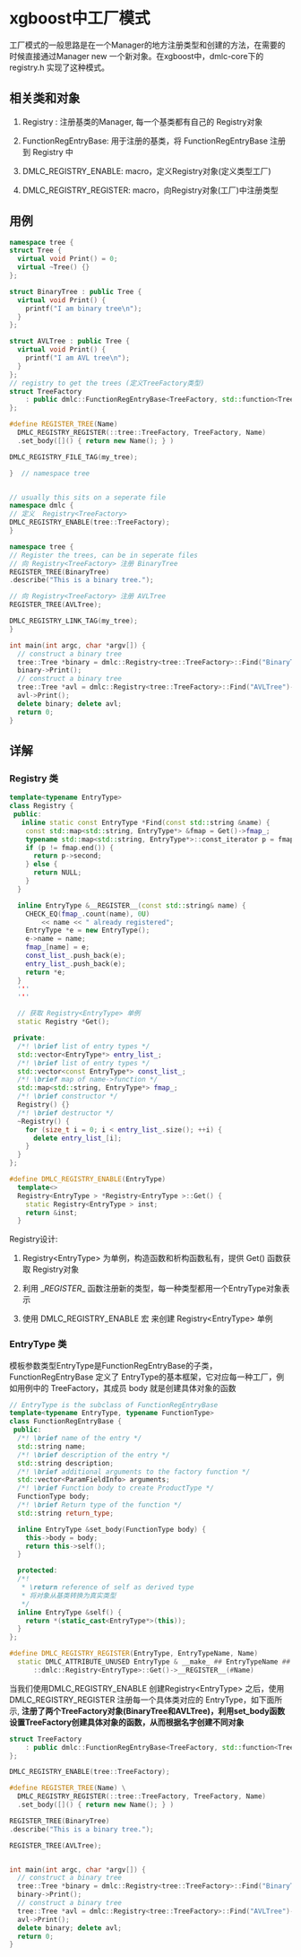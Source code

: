 # xgboost中工厂模式

工厂模式的一般思路是在一个Manager的地方注册类型和创建的方法，在需要的时候直接通过Manager new 一个新对象。在xgboost中，dmlc-core下的 registry.h 实现了这种模式。

## 相关类和对象

1. Registry : 注册基类的Manager, 每一个基类都有自己的 Registry对象

2. FunctionRegEntryBase: 用于注册的基类，将 FunctionRegEntryBase 注册到 Registry 中

3. DMLC_REGISTRY_ENABLE: macro，定义Registry对象(定义类型工厂)

4. DMLC_REGISTRY_REGISTER: macro，向Registry对象(工厂)中注册类型

## 用例

``` c++
namespace tree {
struct Tree {
  virtual void Print() = 0;
  virtual ~Tree() {}
};

struct BinaryTree : public Tree {
  virtual void Print() {
    printf("I am binary tree\n");
  }
};

struct AVLTree : public Tree {
  virtual void Print() {
    printf("I am AVL tree\n");
  }
};
// registry to get the trees (定义TreeFactory类型)
struct TreeFactory
    : public dmlc::FunctionRegEntryBase<TreeFactory, std::function<Tree*()> > {
};

#define REGISTER_TREE(Name)                                             \
  DMLC_REGISTRY_REGISTER(::tree::TreeFactory, TreeFactory, Name)        \
  .set_body([]() { return new Name(); } )

DMLC_REGISTRY_FILE_TAG(my_tree);

}  // namespace tree


// usually this sits on a seperate file
namespace dmlc {
// 定义  Registry<TreeFactory>
DMLC_REGISTRY_ENABLE(tree::TreeFactory);
}

namespace tree {
// Register the trees, can be in seperate files
// 向 Registry<TreeFactory> 注册 BinaryTree
REGISTER_TREE(BinaryTree)
.describe("This is a binary tree.");

// 向 Registry<TreeFactory> 注册 AVLTree
REGISTER_TREE(AVLTree);

DMLC_REGISTRY_LINK_TAG(my_tree);
}

int main(int argc, char *argv[]) {
  // construct a binary tree
  tree::Tree *binary = dmlc::Registry<tree::TreeFactory>::Find("BinaryTree")->body();
  binary->Print();
  // construct a binary tree
  tree::Tree *avl = dmlc::Registry<tree::TreeFactory>::Find("AVLTree")->body();
  avl->Print();
  delete binary; delete avl;
  return 0;
}

```

## 详解

### Registry 类

``` c++
template<typename EntryType>
class Registry {
 public:
   inline static const EntryType *Find(const std::string &name) {
    const std::map<std::string, EntryType*> &fmap = Get()->fmap_;
    typename std::map<std::string, EntryType*>::const_iterator p = fmap.find(name);
    if (p != fmap.end()) {
      return p->second;
    } else {
      return NULL;
    }
  }

  inline EntryType &__REGISTER__(const std::string& name) {
    CHECK_EQ(fmap_.count(name), 0U)
        << name << " already registered";
    EntryType *e = new EntryType();
    e->name = name;
    fmap_[name] = e;
    const_list_.push_back(e);
    entry_list_.push_back(e);
    return *e;
  }
  '''
  '''

  // 获取 Registry<EntryType> 单例
  static Registry *Get();

 private:
  /*! \brief list of entry types */
  std::vector<EntryType*> entry_list_;
  /*! \brief list of entry types */
  std::vector<const EntryType*> const_list_;
  /*! \brief map of name->function */
  std::map<std::string, EntryType*> fmap_;
  /*! \brief constructor */
  Registry() {}
  /*! \brief destructor */
  ~Registry() {
    for (size_t i = 0; i < entry_list_.size(); ++i) {
      delete entry_list_[i];
    }
  }
};

#define DMLC_REGISTRY_ENABLE(EntryType)                                 \
  template<>                                                            \
  Registry<EntryType > *Registry<EntryType >::Get() {                   \
    static Registry<EntryType > inst;                                   \
    return &inst;                                                       \
  }                                                                     \

```

Registry设计:

1. Registry\<EntryType> 为单例，构造函数和析构函数私有，提供 Get() 函数获取 Registry对象

2. 利用 \__REGISTER__ 函数注册新的类型，每一种类型都用一个EntryType对象表示

3. 使用 DMLC_REGISTRY_ENABLE 宏 来创建 Registry\<EntryType> 单例

### EntryType 类

模板参数类型EntryType是FunctionRegEntryBase的子类，FunctionRegEntryBase 定义了 EntryType的基本框架，它对应每一种工厂，例如用例中的 TreeFactory，其成员 body 就是创建具体对象的函数

``` c++
// EntryType is the subclass of FunctionRegEntryBase
template<typename EntryType, typename FunctionType>
class FunctionRegEntryBase {
 public:
  /*! \brief name of the entry */
  std::string name;
  /*! \brief description of the entry */
  std::string description;
  /*! \brief additional arguments to the factory function */
  std::vector<ParamFieldInfo> arguments;
  /*! \brief Function body to create ProductType */
  FunctionType body;
  /*! \brief Return type of the function */
  std::string return_type;

  inline EntryType &set_body(FunctionType body) {
    this->body = body;
    return this->self();
  }

  protected:
  /*!
   * \return reference of self as derived type
   * 将对象从基类转换为真实类型
   */
  inline EntryType &self() {
    return *(static_cast<EntryType*>(this));
  }
};

#define DMLC_REGISTRY_REGISTER(EntryType, EntryTypeName, Name)          \
  static DMLC_ATTRIBUTE_UNUSED EntryType & __make_ ## EntryTypeName ## _ ## Name ## __ = \
      ::dmlc::Registry<EntryType>::Get()->__REGISTER__(#Name)           \


```

当我们使用DMLC_REGISTRY_ENABLE 创建Registry\<EntryType> 之后，使用 DMLC_REGISTRY_REGISTER 注册每一个具体类对应的 EntryType，如下面所示, **注册了两个TreeFactory对象(BinaryTree和AVLTree)，利用set_body函数设置TreeFactory创建具体对象的函数，从而根据名字创建不同对象**

``` c++
struct TreeFactory
    : public dmlc::FunctionRegEntryBase<TreeFactory, std::function<Tree*()> > {
};

DMLC_REGISTRY_ENABLE(tree::TreeFactory);

#define REGISTER_TREE(Name) \
  DMLC_REGISTRY_REGISTER(::tree::TreeFactory, TreeFactory, Name)        \
  .set_body([]() { return new Name(); } )

REGISTER_TREE(BinaryTree)
.describe("This is a binary tree.");

REGISTER_TREE(AVLTree);


int main(int argc, char *argv[]) {
  // construct a binary tree
  tree::Tree *binary = dmlc::Registry<tree::TreeFactory>::Find("BinaryTree")->body();
  binary->Print();
  // construct a binary tree
  tree::Tree *avl = dmlc::Registry<tree::TreeFactory>::Find("AVLTree")->body();
  avl->Print();
  delete binary; delete avl;
  return 0;
}

```